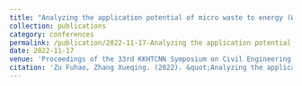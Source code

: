 ```yaml
---
title: "Analyzing the application potential of micro waste to energy (WtE) incinerators in the urban environment in the context of Hong Kong"
collection: publications
category: conferences
permalink: /publication/2022-11-17-Analyzing the application potential of micro waste to energy (WtE) incinerators in the urban environment in the context of Hong Kong
date: 2022-11-17
venue: 'Proceedings of the 33rd KKHTCNN Symposium on Civil Engineering, Singapore, 17-19 November 2022'
citation: 'Zu Fuhao, Zhang Xueqing. (2022). &quot;Analyzing the application potential of micro waste to energy (WtE) incinerators in the urban environment in the context of Hong Kong.&quot; <i>Proceedings of the 33rd KKHTCNN Symposium on Civil Engineering</i>.Singapore, 17-19 November 2022.'
---
```

